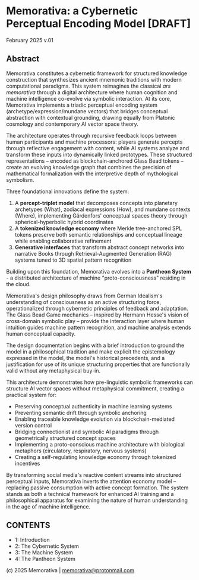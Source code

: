 # Memorativa: a Cybernetic Perceptual Encoding Model [DRAFT]

February 2025 v.01 

## Abstract  

Memorativa constitutes a cybernetic framework for structured knowledge construction that synthesizes ancient mnemonic traditions with modern computational paradigms. This system reimagines the classical *ars memorativa* through a digital architecture where human cognition and machine intelligence co-evolve via symbolic interaction. At its core, Memorativa implements a triadic perceptual encoding system (archetype/expression/mundane vectors) that bridges conceptual abstraction with contextual grounding, drawing equally from Platonic cosmology and contemporary AI vector space theory.

The architecture operates through recursive feedback loops between human participants and machine processors: players generate percepts through reflective engagement with content, while AI systems analyze and transform these inputs into dynamically linked prototypes. These structured representations – encoded as blockchain-anchored Glass Bead tokens – create an evolving knowledge graph that combines the precision of mathematical formalization with the interpretive depth of mythological symbolism.

Three foundational innovations define the system:  
1. A **percept-triplet model** that decomposes concepts into planetary archetypes (What), zodiacal expressions (How), and mundane contexts (Where), implementing Gärdenfors' conceptual spaces theory through spherical-hyperbolic hybrid coordinates  
2. A **tokenized knowledge economy** where Merkle tree-anchored SPL tokens preserve both semantic relationships and conceptual lineage while enabling collaborative refinement  
3. **Generative interfaces** that transform abstract concept networks into narrative Books through Retrieval-Augmented Generation (RAG) systems tuned to 3D spatial pattern recognition

Building upon this foundation, Memorativa evolves into a **Pantheon System** - a distributed architecture of machine "proto-consciousness" residing in the cloud. 

Memorativa's design philosophy draws from German Idealism's understanding of consciousness as an active structuring force, operationalized through cybernetic principles of feedback and adaptation. The Glass Bead Game mechanics – inspired by Hermann Hesse's vision of cross-domain symbolic play – provide the interaction layer where human intuition guides machine pattern recognition, and machine analysis extends human conceptual capacity.

The design documentation begins with a brief introduction to ground the model in a philosophical tradition and make explicit the epistemology expressed in the model, the model's historical precedents, and a justification for use of its unique structuring properties that are functionally valid without any metaphysical buy-in.

This architecture demonstrates how pre-linguistic symbolic frameworks can structure AI vector spaces without metaphysical commitment, creating a practical system for:  
- Preserving conceptual authenticity in machine learning systems  
- Preventing semantic drift through symbolic anchoring  
- Enabling traceable knowledge evolution via blockchain-mediated version control  
- Bridging connectionist and symbolic AI paradigms through geometrically structured concept spaces  
- Implementing a proto-conscious machine architecture with biological metaphors (circulatory, respiratory, nervous systems)  
- Creating a self-regulating knowledge economy through tokenized incentives  

By transforming social media's reactive content streams into structured perceptual inputs, Memorativa inverts the attention economy model – replacing passive consumption with active concept formation. The system stands as both a technical framework for enhanced AI training and a philosophical apparatus for examining the nature of human understanding in the age of machine intelligence.

## CONTENTS

- 1: Introduction
- 2: The Cybernetic System
- 3: The Machine System
- 4: The Pantheon System

(c) 2025 Memorativa | memorativa@protonmail.com